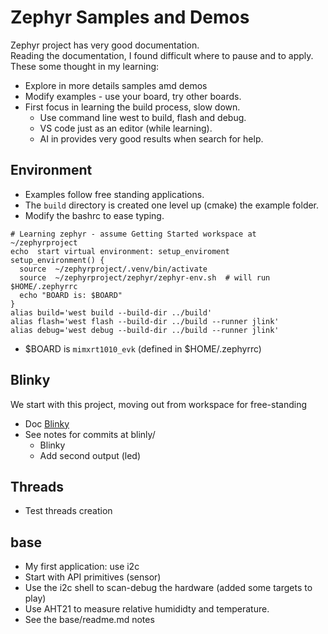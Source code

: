 # Zephyr Samples and Demos
Zephyr project has very good documentation.  
Reading the documentation, I found difficult where to pause and to apply.  
These some thought in my learning:
- Explore in more details samples amd demos
- Modify examples - use your board, try other boards.
- First focus in learning the build process, slow down.
  - Use command line west to build, flash and debug.
  - VS code just as an editor (while learning).
  - AI in provides very good results when search for help. 

## Environment
- Examples follow free standing applications. 
- The `build` directory is created one level up (cmake) the example folder.
- Modify the bashrc to ease typing.
```
# Learning zephyr - assume Getting Started workspace at ~/zephyrproject 
echo  start virtual environment: setup_enviroment  
setup_environment() {
  source  ~/zephyrproject/.venv/bin/activate
  source  ~/zephyrproject/zephyr/zephyr-env.sh  # will run $HOME/.zephyrrc
  echo "BOARD is: $BOARD"
}
alias build='west build --build-dir ../build'
alias flash='west flash --build-dir ../build --runner jlink'
alias debug='west debug --build-dir ../build --runner jlink'
```
- $BOARD is `mimxrt1010_evk` (defined in $HOME/.zephyrrc)

## Blinky
We start with this project, moving out from workspace for free-standing 
- Doc [Blinky](https://docs.zephyrproject.org/latest/samples/basic/blinky/README.html#blinky)
- See notes for commits at blinly/ 
  - Blinky
  - Add second output (led)

## Threads
- Test threads creation

## base
- My first application: use i2c 
- Start with API primitives (sensor)
- Use the i2c shell to scan-debug the hardware (added some targets to play)
- Use AHT21 to measure relative humididty and temperature.
- See the base/readme.md notes

